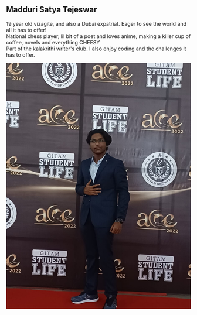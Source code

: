 ## Madduri Satya Tejeswar  

19 year old vizagite, and also a Dubai expatriat. Eager to see the world and all it has to offer!  
National chess player, lil bit of a poet and loves anime, making a killer cup of coffee, novels and everything CHEESY  
Part of the kalakrithi writer's club.
I also enjoy coding and the challenges it has to offer.


![Alt text](WhatsApp%20Image%202022-11-17%20at%2012.21.28.jpeg)